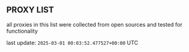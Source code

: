 ## PROXY LIST

all proxies in this list were collected from open sources and tested for functionality

last update: `2025-03-01 00:03:52.477527+00:00` UTC